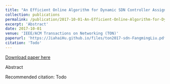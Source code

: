 ```yaml
---
title: "An Efficient Online Algorithm for Dynamic SDN Controller Assignment in Data Center Networks"
collection: publications
permalink: /publication/2017-10-01-An-Efficient-Online-Algorithm-for-Dynamic-SDN-Controller-Assignment-in-Data-Center-Networks
excerpt: 'Abstract'
date: 2017-10-01
venue: 'IEEE/ACM Transactions on Networking (TON)'
paperurl: 'https://JiahaiHu.github.io/files/ton2017-sdn-FangmingLiu.pdf'
citation: 'Todo'
---
```


<a href='https://JiahaiHu.github.io/files/ton2017-sdn-FangmingLiu.pdf'>Download paper here</a>

Abstract

Recommended citation: Todo